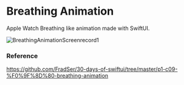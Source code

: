 # Breathing Animation

Apple Watch Breathing like animation made with SwiftUI.

![BreathingAnimationScreenrecord1](https://user-images.githubusercontent.com/3436468/97954098-87e76980-1ddd-11eb-8585-cfd58c463692.gif)

### Reference

https://github.com/FradSer/30-days-of-swiftui/tree/master/p1-c09-%F0%9F%8D%80-breathing-animation
